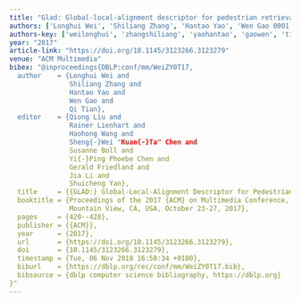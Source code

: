 ```yaml
---
title: "Glad: Global-local-alignment descriptor for pedestrian retrieval"
authors: ['Longhui Wei', 'Shiliang Zhang', 'Hantao Yao', 'Wen Gao 0001', 'Qi Tian 0001']
authors-key: ['weilonghui', 'zhangshiliang', 'yaohantao', 'gaowen', 'tianqi']
year: "2017"
article-link: "https://doi.org/10.1145/3123266.3123279"
venue: "ACM Multimedia"
bibex: "@inproceedings{DBLP:conf/mm/WeiZY0T17,
  author    = {Longhui Wei and
               Shiliang Zhang and
               Hantao Yao and
               Wen Gao and
               Qi Tian},
  editor    = {Qiong Liu and
               Rainer Lienhart and
               Haohong Wang and
               Sheng{-}Wei "Kuan{-}Ta" Chen and
               Susanne Boll and
               Yi{-}Ping Phoebe Chen and
               Gerald Friedland and
               Jia Li and
               Shuicheng Yan},
  title     = {{GLAD:} Global-Local-Alignment Descriptor for Pedestrian Retrieval},
  booktitle = {Proceedings of the 2017 {ACM} on Multimedia Conference, {MM} 2017,
               Mountain View, CA, USA, October 23-27, 2017},
  pages     = {420--428},
  publisher = {{ACM}},
  year      = {2017},
  url       = {https://doi.org/10.1145/3123266.3123279},
  doi       = {10.1145/3123266.3123279},
  timestamp = {Tue, 06 Nov 2018 16:58:34 +0100},
  biburl    = {https://dblp.org/rec/conf/mm/WeiZY0T17.bib},
  bibsource = {dblp computer science bibliography, https://dblp.org}
}"
---
```

